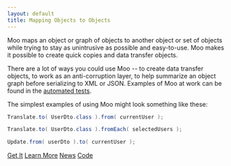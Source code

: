 ```yaml
---
layout: default
title: Mapping Objects to Objects
---
```

<div class="description">
Moo maps an object or graph of objects to another object or set of objects while trying to stay as unintrusive as possible and easy-to-use.  Moo makes it possible to create quick copies and data transfer objects.
</div>

There are a lot of ways you could use Moo -- to create data transfer objects, to work as an anti-corruption layer, to help summarize an object graph before serializing to XML or JSON. Examples of Moo at work can be found in the [automated tests](http://github.com/geoffreywiseman/Moo/tree/master/src/test/java/com/codiform/moo/).

The simplest examples of using Moo might look something like these:

```java
Translate.to( UserDto.class ).from( currentUser );

Translate.to( UserDto.class ).fromEach( selectedUsers );

Update.from( userDto ).to( currentUser );
```

<div class="button-bar">
	<a class="button" href="/Moo/get-moo.html">Get It</a>
	<a class="button" href="https://github.com/geoffreywiseman/Moo/wiki">Learn More</a>
	<a class="button" href="/Moo/news.html">News</a>
	<a class="button" href="https://github.com/geoffreywiseman/Moo/">Code</a>
</div>